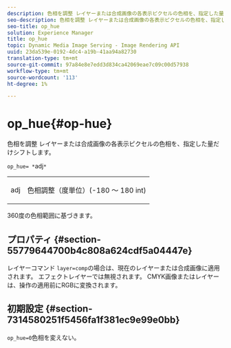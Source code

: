 ```yaml
---
description: 色相を調整 レイヤーまたは合成画像の各表示ピクセルの色相を、指定した量だけシフトします。
seo-description: 色相を調整 レイヤーまたは合成画像の各表示ピクセルの色相を、指定した量だけシフトします。
seo-title: op_hue
solution: Experience Manager
title: op_hue
topic: Dynamic Media Image Serving - Image Rendering API
uuid: 23da539e-0192-4dc4-a19b-41aa94a82730
translation-type: tm+mt
source-git-commit: 97a84e8e7edd3d834ca42069eae7c09c00d57938
workflow-type: tm+mt
source-wordcount: '113'
ht-degree: 1%

---
```



# op_hue{#op-hue}

色相を調整 レイヤーまたは合成画像の各表示ピクセルの色相を、指定した量だけシフトします。

`op_hue= *`adj`*`

<table id="simpletable_7DC7ABA384664BDDAA65B8DEEF7859A8"> 
 <tr class="strow"> 
  <td class="stentry"> <p><span class="varname"> adj</span> </p> </td> 
  <td class="stentry"> <p>色相調整（度単位）(-180 ～ 180 int) </p></td> 
 </tr> 
</table>

360度の色相範囲に基づきます。

## プロパティ {#section-55779644700b4c808a624cdf5a04447e}

レイヤーコマンド `layer=comp`の場合は、現在のレイヤーまたは合成画像に適用されます。 エフェクトレイヤーでは無視されます。 CMYK画像またはレイヤーは、操作の適用前にRGBに変換されます。

## 初期設定 {#section-7314580251f5456fa1f381ec9e99e0bb}

`op_hue=0`色相を変えない。
